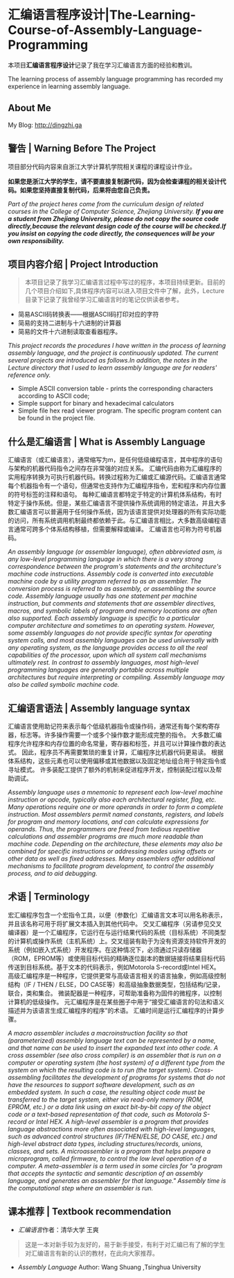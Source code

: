 # 汇编语言程序设计|The-Learning-Course-of-Assembly-Language-Programming
本项目**汇编语言程序设计**记录了我在学习汇编语言方面的经验和教训。

The learning process of assembly language programming has recorded my experience in learning assembly language.
## About Me
My Blog: http://dingzhi.ga
## 警告 | Warning Before The Project
项目部分代码内容来自浙江大学计算机学院相关课程的课程设计作业。 

**如果您是浙江大学的学生，请不要直接复制源代码，因为会检查课程的相关设计代码。如果您坚持直接复制代码，后果将由您自己负责。**

*Part of the project heres come from the curriculum design of related courses in the College of Computer Science, Zhejiang University. **If you are a student from Zhejiang University, please do not copy the source code directly,because the relevant design code of the course will be checked.If you insist on copying the code directly, the consequences will be your own responsibility.***
## 项目内容介绍 | Project Introduction
> 本项目记录了我学习汇编语言过程中写过的程序，本项目持续更新。目前的几个项目介绍如下,具体程序内容可以进入项目文件中了解，此外，Lecture目录下记录了我曾经学习汇编语言时的笔记仅供读者参考。
* 简易ASCII码转换表——根据ASCII码打印对应的字符
* 简易的支持二进制与十六进制的计算器
* 简易的文件十六进制读取查看器程序。

*This project records the procedures I have written in the process of learning assembly language, and the project is continuously updated. The current several projects are introduced as follows.In addition, the notes in the Lecture directory that I used to learn assembly language are for readers' reference only.*

* Simple ASCII conversion table - prints the corresponding characters according to ASCII code;
* Simple support for binary and hexadecimal calculators
* Simple file hex read viewer program. The specific program content can be found in the project file. 
## 什么是汇编语言 | What is Assembly Language
汇编语言（或汇编语言），通常缩写为m，是任何低级编程语言，其中程序的语句与架构的机器代码指令之间存在非常强的对应关系。
汇编代码由称为汇编程序的实用程序转换为可执行机器代码。转换过程称为汇编或汇编源代码。汇编语言通常每个机器指令有一个语句，但通常也支持作为汇编程序指令，宏和程序和内存位置的符号标签的注释和语句。
每种汇编语言都特定于特定的计算机体系结构，有时特定于操作系统。但是，某些汇编语言不提供操作系统调用的特定语法，并且大多数汇编语言可以普遍用于任何操作系统，因为该语言提供对处理器的所有实际功能的访问，所有系统调用机制最终都依赖于此。与汇编语言相比，大多数高级编程语言通常可跨多个体系结构移植，但需要解释或编译。
汇编语言也可称为符号机器码。

*An assembly language (or assembler language), often abbreviated asm, is any low-level programming language in which there is a very strong correspondence between the program's statements and the architecture's machine code instructions.
Assembly code is converted into executable machine code by a utility program referred to as an assembler. The conversion process is referred to as assembly, or assembling the source code. Assembly language usually has one statement per machine instruction, but comments and statements that are assembler directives, macros, and symbolic labels of program and memory locations are often also supported.
Each assembly language is specific to a particular computer architecture and sometimes to an operating system. However, some assembly languages do not provide specific syntax for operating system calls, and most assembly languages can be used universally with any operating system, as the language provides access to all the real capabilities of the processor, upon which all system call mechanisms ultimately rest. In contrast to assembly languages, most high-level programming languages are generally portable across multiple architectures but require interpreting or compiling.
Assembly language may also be called symbolic machine code.*
## 汇编语言语法 | Assembly language syntax

汇编语言使用助记符来表示每个低级机器指令或操作码，通常还有每个架构寄存器，标志等。许多操作需要一个或多个操作数才能形成完整的指令。 大多数汇编程序允许程序和内存位置的命名常量，寄存器和标签，并且可以计算操作数的表达式。 因此，程序员不再需要繁琐的重复计算，汇编程序比机器代码更易读。 根据体系结构，这些元素也可以使用偏移或其他数据以及固定地址组合用于特定指令或寻址模式。 许多装配工提供了额外的机制来促进程序开发，控制装配过程以及帮助调试。

*Assembly language uses a mnemonic to represent each low-level machine instruction or opcode, typically also each architectural register, flag, etc. Many operations require one or more operands in order to form a complete instruction. Most assemblers permit named constants, registers, and labels for program and memory locations, and can calculate expressions for operands. Thus, the programmers are freed from tedious repetitive calculations and assembler programs are much more readable than machine code. Depending on the architecture, these elements may also be combined for specific instructions or addressing modes using offsets or other data as well as fixed addresses. Many assemblers offer additional mechanisms to facilitate program development, to control the assembly process, and to aid debugging.*
## 术语 | Terminology
宏汇编程序包含一个宏指令工具，以便（参数化）汇编语言文本可以用名称表示，并且该名称可用于将扩展文本插入到其他代码中。
交叉汇编程序（另请参见交叉编译器）是一个汇编程序，它运行在与运行结果代码的系统（目标系统）不同类型的计算机或操作系统（主机系统）上。交叉组装有助于为没有资源支持软件开发的系统（例如嵌入式系统）开发程序。在这种情况下，必须通过只读存储器（ROM，EPROM等）或使用目标代码的精确逐位副本的数据链接将结果目标代码传送到目标系统。基于文本的代码表示，例如Motorola S-record或Intel HEX。
高级汇编程序是一种程序，它提供更常与高级语言相关的语言抽象，例如高级控制结构（IF / THEN / ELSE，DO CASE等）和高级抽象数据类型，包括结构/记录，联合，类和集合。
微装配器是一种程序，可帮助准备称为固件的微程序，以控制计算机的低级操作。
元汇编程序是在某些圈子中用于“接受汇编语言的句法和语义描述并为该语言生成汇编程序的程序”的术语。
汇编时间是运行汇编程序的计算步骤。

*A macro assembler includes a macroinstruction facility so that (parameterized) assembly language text can be represented by a name, and that name can be used to insert the expanded text into other code.
A cross assembler (see also cross compiler) is an assembler that is run on a computer or operating system (the host system) of a different type from the system on which the resulting code is to run (the target system). Cross-assembling facilitates the development of programs for systems that do not have the resources to support software development, such as an embedded system. In such a case, the resulting object code must be transferred to the target system, either via read-only memory (ROM, EPROM, etc.) or a data link using an exact bit-by-bit copy of the object code or a text-based representation of that code, such as Motorola S-record or Intel HEX.
A high-level assembler is a program that provides language abstractions more often associated with high-level languages, such as advanced control structures (IF/THEN/ELSE, DO CASE, etc.) and high-level abstract data types, including structures/records, unions, classes, and sets.
A microassembler is a program that helps prepare a microprogram, called firmware, to control the low level operation of a computer.
A meta-assembler is a term used in some circles for "a program that accepts the syntactic and semantic description of an assembly language, and generates an assembler for that language."
Assembly time is the computational step where an assembler is run.*
## 课本推荐 | Textbook recommendation
* *汇编语言*作者：清华大学 王爽
> 这是一本对新手较为友好的，易于新手接受，有利于对汇编已有了解的学生对汇编语言有新的认识的教材，在此向大家推荐。
* *Assembly Language* Author: Wang Shuang ,Tsinghua University
